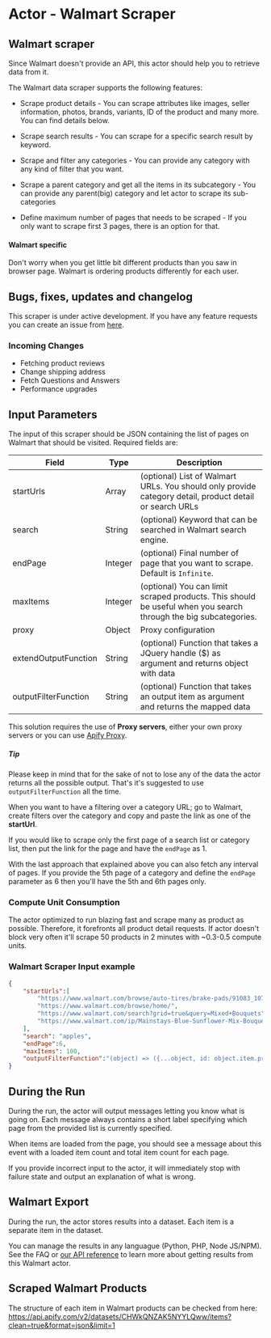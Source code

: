 # Actor - Walmart Scraper

## Walmart scraper
Since Walmart doesn't provide an API, this actor should help you to retrieve data from it.

The Walmart data scraper supports the following features:

- Scrape product details - You can scrape attributes like images, seller information, photos, brands, variants, ID of the product and many more. You can find details below.

- Scrape search results - You can scrape for a specific search result by keyword.

- Scrape and filter any categories - You can provide any category with any kind of filter that you want.

- Scrape a parent category and get all the items in its subcategory - You can provide any parent(big) category and let actor to scrape its sub-categories

- Define maximum number of pages that needs to be scraped - If you only want to scrape first 3 pages, there is an option for that.


#### Walmart specific
Don't worry when you get little bit different products than you saw in browser page. Walmart is ordering products differently for each user.

## Bugs, fixes, updates and changelog
This scraper is under active development. If you have any feature requests you can create an issue from [here](https://github.com/tugkan/walmart-scraper/issues).

### Incoming Changes
- Fetching product reviews
- Change shipping address
- Fetch Questions and Answers
- Performance upgrades


## Input Parameters

The input of this scraper should be JSON containing the list of pages on Walmart that should be visited. Required fields are:

| Field | Type | Description |
| ----- | ---- | ----------- |
| startUrls | Array | (optional) List of Walmart URLs. You should only provide category detail, product detail or search URLs |
| search | String | (optional) Keyword that can be searched in Walmart search engine. |
| endPage | Integer | (optional) Final number of page that you want to scrape. Default is `Infinite`. |
| maxItems | Integer | (optional) You can limit scraped products. This should be useful when you search through the big subcategories.|
| proxy | Object | Proxy configuration |
| extendOutputFunction | String | (optional) Function that takes a JQuery handle ($) as argument and returns object with data |
| outputFilterFunction | String | (optional) Function that takes an output item as argument and returns the mapped data |

This solution requires the use of **Proxy servers**, either your own proxy servers or you can use <a href="https://www.apify.com/docs/proxy">Apify Proxy</a>.

##### Tip
Please keep in mind that for the sake of not to lose any of the data the actor returns all the possible output. That's it's suggested to use `outputFilterFunction` all the time.

When you want to have a filtering over a category URL; go to Walmart, create filters over the category and copy and paste the link as one of the **startUrl**.

If you would like to scrape only the first page of a search list or category list, then put the link for the page and have the `endPage` as 1.

With the last approach that explained above you can also fetch any interval of pages. If you provide the 5th page of a category and define the `endPage` parameter as 6 then you'll have the 5th and 6th pages only.

### Compute Unit Consumption
The actor optimized to run blazing fast and scrape many as product as possible. Therefore, it forefronts all product detail requests. If actor doesn't block very often it'll scrape 50 products in 2 minutes with ~0.3-0.5 compute units.

### Walmart Scraper Input example
```json
{
	"startUrls":[
		"https://www.walmart.com/browse/auto-tires/brake-pads/91083_1074765_9038935_4582920",
		"https://www.walmart.com/browse/home/",
		"https://www.walmart.com/search?grid=true&query=Mixed+Bouquets",
		"https://www.walmart.com/ip/Mainstays-Blue-Sunflower-Mix-Bouquet/155345382"
	],
	"search": "apples",
	"endPage":6,
	"maxItems": 100,
	"outputFilterFunction":"(object) => ({...object, id: object.item.productId})"
}

```

## During the Run

During the run, the actor will output messages letting you know what is going on. Each message always contains a short label specifying which page from the provided list is currently specified.

When items are loaded from the page, you should see a message about this event with a loaded item count and total item count for each page.

If you provide incorrect input to the actor, it will immediately stop with failure state and output an explanation of what is wrong.

## Walmart Export

During the run, the actor stores results into a dataset. Each item is a separate item in the dataset.

You can manage the results in any languague (Python, PHP, Node JS/NPM). See the FAQ or <a href="https://www.apify.com/docs/api" target="blank">our API reference</a> to learn more about getting results from this Walmart actor.

## Scraped Walmart Products
The structure of each item in Walmart products can be checked from here: https://api.apify.com/v2/datasets/CHWkQNZAK5NYYLQww/items?clean=true&format=json&limit=1
